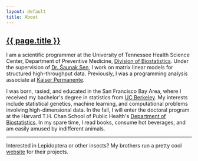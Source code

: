 ```yaml
---
layout: default
title: About
---
```


<h2><a href="{{ page.url }}" style="color:inherit">{{ page.title }}</a></h2>

I am a scientific programmer at the University of Tennessee Health Science Center, Department of Preventive Medicine, [Division of Biostatistics](https://www.uthsc.edu/prevmed/biostatistics/index.php). Under the supervision of [Dr. &#346;aunak Sen](http://senresearch.org), I work on matrix linear models for structured high-throughput data. Previously, I was a programming analysis associate at [Kaiser Permanente](https://healthy.kaiserpermanente.org). 

I was born, rasied, and educated in the San Francisco Bay Area, where I received my bachelor's degree in statistics from [UC Berkeley](http://statistics.berkeley.edu). My interests include statistical genetics, machine learning, and computational problems involving high-dimensional data. In the fall, I will enter the doctoral program at the Harvard T.H. Chan School of Public Health's [Department of Biostatistics](https://www.hsph.harvard.edu/biostatistics). In my spare time, I read books, consume hot beverages, and am easily amused by indifferent animals. 

---

Interested in Lepidoptera or other insects? My brothers run a pretty cool [website](http://www.lianginsects.com) for their projects. 